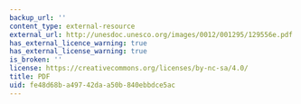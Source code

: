 ```yaml
---
backup_url: ''
content_type: external-resource
external_url: http://unesdoc.unesco.org/images/0012/001295/129556e.pdf
has_external_licence_warning: true
has_external_license_warning: true
is_broken: ''
license: https://creativecommons.org/licenses/by-nc-sa/4.0/
title: PDF
uid: fe48d68b-a497-42da-a50b-840ebbdce5ac
---
```

